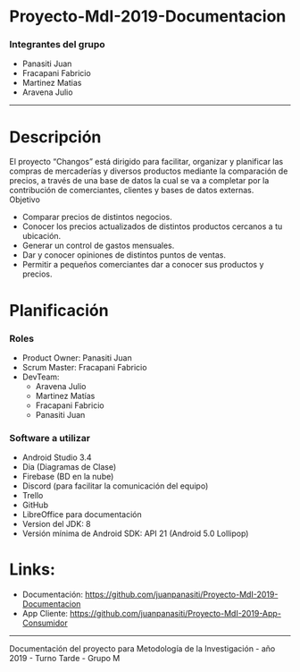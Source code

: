 # Proyecto-MdI-2019-Documentacion
### Integrantes del grupo
- Panasiti Juan
- Fracapani Fabricio
- Martinez Matias
- Aravena Julio
---
# Descripción
El proyecto “Changos” está dirigido para facilitar, organizar y planificar las compras de mercaderías y diversos productos mediante la comparación de precios, a través de una base de datos la cual se va a completar por la contribución de comerciantes, clientes y bases de datos externas.   
Objetivo
- Comparar precios de distintos negocios.
- Conocer los precios actualizados de distintos productos cercanos a tu ubicación.
- Generar un control de gastos mensuales.
- Dar y conocer opiniones de distintos puntos de ventas.
- Permitir a pequeños comerciantes dar a conocer sus productos y precios.

# Planificación

### Roles
- Product Owner: Panasiti Juan
- Scrum Master: Fracapani Fabricio
- DevTeam:
  - Aravena Julio
  - Martinez Matías
  - Fracapani Fabricio
  - Panasiti Juan

### Software a utilizar
- Android Studio 3.4
- Dia (Diagramas de Clase)
- Firebase (BD en la nube)
- Discord (para facilitar la comunicación del equipo)
- Trello
- GitHub
- LibreOffice para documentación
- Version del JDK: 8
- Versión mínima de Android SDK: API 21 (Android 5.0 Lollipop)

# Links:
- Documentación: https://github.com/juanpanasiti/Proyecto-MdI-2019-Documentacion
- App Cliente: https://github.com/juanpanasiti/Proyecto-MdI-2019-App-Consumidor
---
Documentación del proyecto para Metodología de la Investigación - año 2019 - Turno Tarde - Grupo M
